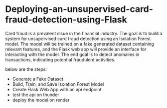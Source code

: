 # Deploying-an-unsupervised-card-fraud-detection-using-Flask

Card fraud is a prevalent issue in the financial industry. The goal is to build a system for unsupervised card fraud detection using an Isolation Forest model. The model will be trained on a fake generated dataset containing relevant features, and the Flask web app will provide an interface for interacting with the model. The end goal is to detect anomalies in transactions, indicating potential fraudulent activities.

below are the steps:

- Generate a Fake Dataset
- Build, Train, and Save Isolation Forest Model
- Create Flask Web App with an api endpoint
- test the api on thunder
- deploy the model on render